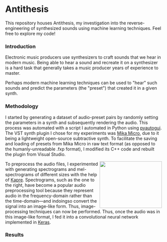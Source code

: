 # Antithesis
This repository houses Antithesis, my investigation into the reverse-engineering of synthesized sounds using machine learning techniques. Feel free to explore my code!

### Introduction
Electronic music producers use synthesizers to craft sounds that we hear in modern music. Being able to hear a sound and recreate it on a synthesizer is a hard task that generally takes a music producer years of experience to master.

Perhaps modern machine learning techniques can be used to "hear" such sounds and predict the parameters (the "preset") that created it in a given synth.

### Methodology
I started by generating a dataset of audio-preset pairs by randomly setting the parameters in a synth and subsequently rendering the audio. This process was automated with a script I automated in Python using [pyautogui](https://github.com/asweigart/pyautogui). The VST synth plugin I chose for my experiments was [Mika Micro](https://tesselode.itch.io/mika-micro), due to it being a lightweight open-source subtractive synth. To facilitate the saving and loading of presets from Mika Micro in raw text format (as opposed to the humanly-unreadable .fxp format), I modified its C++ code and rebuilt the plugin from Visual Studio.

<img align="right" width="200" height="150" src="https://i.stack.imgur.com/pXIap.png">

To preprocess the audio files, I experimented with generating spectrograms and mel-spectrograms of different sizes with the help of [Kapre](https://github.com/keunwoochoi/kapre). Spectrograms, such as the one to the right, have become a popular audio preprocessing tool because they represent audio in the frequency-domain rather than the time-domain—and indoingso convert the signal into an image-like form. Thus, image-processing techniques can now be performed. Thus, once the audio was in this image-like format, I fed it into a convolutional neural network implemented in [Keras](https://keras.io/).

### Results

